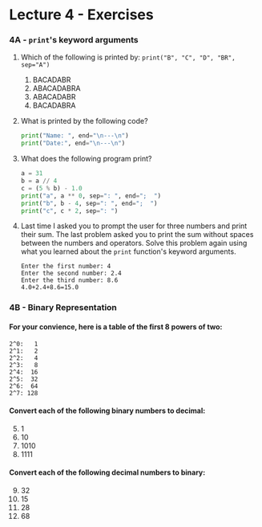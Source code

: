 # Lecture 4 - Exercises

### 4A - `print`'s keyword arguments

1. Which of the following is printed by: `print("B", "C", "D", "BR", sep="A")`

   1. BACADABR
   2. ABACADABRA
   3. ABACADABR
   4. BACADABRA

2. What is printed by the following code?

   ```python
   print("Name: ", end="\n---\n")
   print("Date:", end="\n---\n")
   ```

3. What does the following program print?

   ```python
   a = 31
   b = a // 4
   c = (5 % b) - 1.0
   print("a", a ** 0, sep=": ", end=";  ")
   print("b", b - 4, sep=": ", end=";  ")
   print("c", c * 2, sep=": ")
   ```

4. Last time I asked you to prompt the user for three numbers and print their sum. The last problem asked you to print the sum without spaces between the numbers and operators. Solve this problem again using what you learned about the `print` function's keyword arguments.

   ```
   Enter the first number: 4
   Enter the second number: 2.4
   Enter the third number: 8.6
   4.0+2.4+8.6=15.0
   ```


### 4B - Binary Representation

#### For your convience, here is a table of the first 8 powers of two:

```
2^0:   1
2^1:   2
2^2:   4
2^3:   8
2^4:  16
2^5:  32
2^6:  64
2^7: 128
```



#### Convert each of the following binary numbers to decimal:

5. 1
6. 10
7. 1010
8. 1111

#### Convert each of the following decimal numbers to binary:

9. 32
10. 15
11. 28
12. 68


